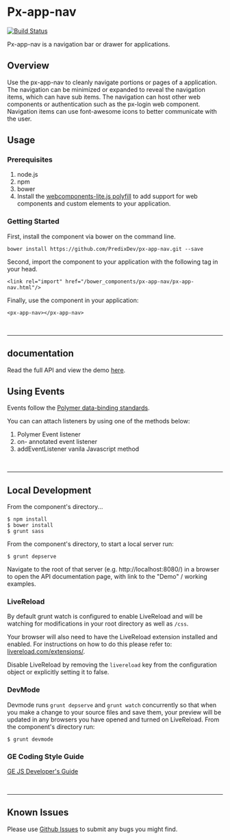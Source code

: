 # Px-app-nav
[![Build Status](https://travis-ci.org/PredixDev/px-app-nav.svg?branch=master)](https://travis-ci.org/PredixDev/px-app-nav)

Px-app-nav is a navigation bar or drawer for applications.

## Overview

Use the px-app-nav to cleanly navigate portions or pages of a application. The navigation can be minimized or expanded to reveal the navigation items, which can have sub items. The navigation can host other web components or authentication such as the px-login web component. Navigation items can use font-awesome icons to better communicate with the user.

## Usage

### Prerequisites
1. node.js
2. npm
3. bower
4. Install the [webcomponents-lite.js polyfill](https://github.com/webcomponents/webcomponentsjs) to add support for web components and custom elements to your application.

### Getting Started

First, install the component via bower on the command line.

```
bower install https://github.com/PredixDev/px-app-nav.git --save
```
Second, import the component to your application with the following tag in your head.

```
<link rel="import" href="/bower_components/px-app-nav/px-app-nav.html"/>
```

Finally, use the component in your application:

```
<px-app-nav></px-app-nav>
```

<br />
<hr />

## documentation

Read the full API and view the demo [here](https://predixdev.github.io/px-app-nav).

## Using Events

Events follow the [Polymer data-binding standards](https://www.polymer-project.org/1.0/docs/devguide/data-binding.html).

You can can attach listeners by using one of the methods below:

1. Polymer Event listener
2. on- annotated event listener
3. addEventListener vanila Javascript method
<br />
<hr />

## Local Development

From the component's directory...

```
$ npm install
$ bower install
$ grunt sass
```

From the component's directory, to start a local server run:

```
$ grunt depserve
```

Navigate to the root of that server (e.g. http://localhost:8080/) in a browser to open the API documentation page, with link to the "Demo" / working examples.

### LiveReload

By default grunt watch is configured to enable LiveReload and will be watching for modifications in your root directory as well as `/css`.

Your browser will also need to have the LiveReload extension installed and enabled. For instructions on how to do this please refer to: [livereload.com/extensions/](http://livereload.com/extensions/).

Disable LiveReload by removing the `livereload` key from the configuration object or explicitly setting it to false.


### DevMode
Devmode runs `grunt depserve` and `grunt watch` concurrently so that when you make a change to your source files and save them, your preview will be updated in any browsers you have opened and turned on LiveReload.
From the component's directory run:

```
$ grunt devmode
```

### GE Coding Style Guide
[GE JS Developer's Guide](https://github.com/GeneralElectric/javascript)

<br />
<hr />

## Known Issues

Please use [Github Issues](https://github.com/PredixDev/px-app-nav/issues) to submit any bugs you might find.
